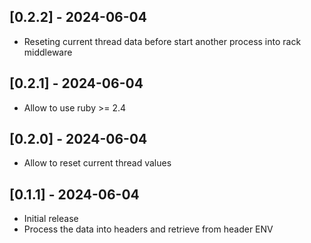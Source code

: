 ## [0.2.2] - 2024-06-04
- Reseting current thread data before start another
  process into rack middleware

## [0.2.1] - 2024-06-04
- Allow to use ruby >= 2.4

## [0.2.0] - 2024-06-04
- Allow to reset current thread values

## [0.1.1] - 2024-06-04
- Initial release
- Process the data into headers and retrieve from header ENV
